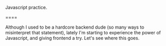 Javascript practice.

====

Although I used to be a hardcore backend dude (so many ways to misinterpret that statement), lately I'm starting to experience the power of Javascript, and  giving frontend a try. Let's see where this goes.
